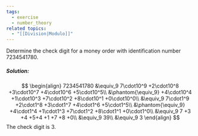 ```yaml
---
tags:
  - exercise
  - number_theory
related topics:
  - "[[Division|Modulo]]"
---
```

Determine the check digit for a money order with identification number $7234541780$.
##### Solution:
$$
\begin{align}
	7234541780 
	&\equiv_9 
		 7\cdot10^9
		+2\cdot10^8
		+3\cdot10^7
		+4\cdot10^6
		+5\cdot10^5\\
		&\phantom{\equiv_9}
		+4\cdot10^4
		+1\cdot10^3
		+7\cdot10^2
		+8\cdot10^1
		+0\cdot10^0\\
	&\equiv_9 
		 7\cdot1^9
		+2\cdot1^8
		+3\cdot1^7
		+4\cdot1^6
		+5\cdot1^5\\
		&\phantom{\equiv_9}
		+4\cdot1^4
		+1\cdot1^3
		+7\cdot1^2
		+8\cdot1^1
		+0\cdot1^0\\
	&\equiv_9
		 7
		+3
		+4
		+5+4
		+1
		+7
		+8
		+0\\
	&\equiv_9 39\\
	&\equiv_9 3
\end{align}
$$The check digit is $3$.